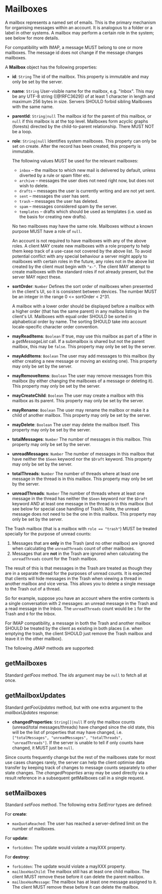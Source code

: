 # Mailboxes

A mailbox represents a named set of emails. This is the primary mechanism for organising messages within an account. It is analogous to a folder or a label in other systems. A mailbox may perform a certain role in the system; see below for more details.

For compatibility with IMAP, a message MUST belong to one or more mailboxes. The message id does not change if the message changes mailboxes.

A **Mailbox** object has the following properties:

- **id**: `String`
  The id of the mailbox. This property is immutable and may only be set by the server.
- **name**: `String`
  User-visible name for the mailbox, e.g. "Inbox". This may be any UTF-8  string ([@!RFC3629]) of at least 1 character in length and maximum 256 bytes in size. Servers SHOULD forbid sibling Mailboxes with the same name.
- **parentId**: `String|null`
  The mailbox id for the parent of this mailbox, or `null` if this mailbox is at the top level. Mailboxes form acyclic graphs (forests) directed by the child-to-parent relationship. There MUST NOT be a loop.
- **role**: `String|null`
  Identifies system mailboxes. This property can only be set on create. After the record has been created, this property is immutable.

    The following values MUST be used for the relevant mailboxes:

    - `inbox` – the mailbox to which new mail is delivered by default, unless diverted by a rule or spam filter etc.
    - `archive` – messages the user does not need right now, but does not wish to delete.
    - `drafts` – messages the user is currently writing and are not yet sent.
    - `sent` – messages the user has sent.
    - `trash` – messages the user has deleted.
    - `spam` – messages considered spam by the server.
    - `templates` – drafts which should be used as templates (i.e. used as the basis for creating new drafts).

    No two mailboxes may have the same role. Mailboxes without a known purpose MUST have a role of `null`.

    An account is not required to have mailboxes with any of the above roles. A client MAY create new mailboxes with a role property to help them keep track of a use-case not covered by the above list. To avoid potential conflict with any special behaviour a server might apply to mailboxes with certain roles in the future, any roles not in the above list created by the client must begin with `"x-"`. The client MAY attempt to create mailboxes with the standard roles if not already present, but the server MAY reject these.
- **sortOrder**: `Number`
  Defines the sort order of mailboxes when presented in the client's UI, so it
  is consistent between devices. The number MUST be an integer in the range
  0 <= sortOrder < 2^31.

    A mailbox with a lower order should be displayed before a mailbox with a higher order (that has the same parent) in any mailbox listing in the client's UI. Mailboxes with equal order SHOULD be sorted in alphabetical order by name. The sorting SHOULD take into account locale-specific character order convention.
- **mayReadItems**: `Boolean`
  If true, may use this mailbox as part of a filter in a *getMessageList* call.
  If a submailbox is shared but not the parent mailbox, this may be `false`. This property may only be set by the server.
- **mayAddItems**: `Boolean`
  The user may add messages to this mailbox (by either creating a new message or moving an existing one). This property may only be set by the server.
- **mayRemoveItems**: `Boolean`
  The user may remove messages from this mailbox (by either changing the mailboxes of a message or deleting it). This property may only be set by the server.
- **mayCreateChild**: `Boolean`
  The user may create a mailbox with this mailbox as its parent. This property may only be set by the server.
- **mayRename**: `Boolean`
  The user may rename the mailbox or make it a child of another mailbox. This property may only be set by the server.
- **mayDelete**: `Boolean`
  The user may delete the mailbox itself. This property may only be set by the server.
- **totalMessages**: `Number`
  The number of messages in this mailbox. This property may only be set by the server.
- **unreadMessages**: `Number`
  The number of messages in this mailbox that have neither the `$Seen` keyword nor the `$Draft` keyword. This property may only be set by the server.
- **totalThreads**: `Number`
  The number of threads where at least one message in the thread is in this mailbox. This property may only be set by the server.
- **unreadThreads**: `Number`
  The number of threads where at least one message in the thread has neither the `$Seen` keyword nor the `$Draft` keyword AND at least one message in the thread is in this mailbox (but see below for special case handling of Trash). Note, the unread message does not need to be the one in this mailbox. This property may only be set by the server.

The Trash mailbox (that is a mailbox with `role == "trash"`) MUST be treated specially for the purpose of unread counts:

1. Messages that are **only** in the Trash (and no other mailbox) are ignored when calculating the `unreadThreads` count of other mailboxes.
2. Messages that are **not** in the Trash are ignored when calculating the `unreadThreads` count for the Trash mailbox.

The result of this is that messages in the Trash are treated as though they are in a separate thread for the purposes of unread counts. It is expected that clients will hide messages in the Trash when viewing a thread in another mailbox and vice versa. This allows you to delete a single message to the Trash out of a thread.

So for example, suppose you have an account where the entire contents is a single conversation with 2 messages: an unread message in the Trash and a read message in the Inbox. The `unreadThreads` count would be `1` for the Trash and `0` for the Inbox.

For IMAP compatibility, a message in both the Trash and another mailbox SHOULD be treated by the client as existing in both places (i.e. when emptying the trash, the client SHOULD just remove the Trash mailbox and leave it in the other mailbox).

The following JMAP methods are supported:

## getMailboxes

Standard *getFoos* method. The *ids* argument may be `null` to fetch all at once.

## getMailboxUpdates

Standard *getFooUpdates* method, but with one extra argument to the *mailboxUpdates* response:

- **changedProperties**: `String[]|null`
  If only the mailbox counts (unread/total messages/threads) have changed since the old state, this will be the list of properties that may have changed, i.e. `["totalMessages", "unreadMessages", "totalThreads", "unreadThreads"]`. If the server is unable to tell if only counts have changed, it MUST just be `null`.

Since counts frequently change but the rest of the mailboxes state for most use cases changes rarely, the server can help the client optimise data transfer by keeping track of changes to message counts separately to other state changes. The *changedProperties* array may be used directly via a result reference in a subsequent getMailboxes call in a single request.

## setMailboxes

Standard *setFoos* method. The following extra *SetError* types are defined:

For **create**:

- `maxQuotaReached`: The user has reached a server-defined limit on the number
  of mailboxes.

For **update**:

- `forbidden`: The update would violate a mayXXX property.

For **destroy**:

- `forbidden`: The update would violate a mayXXX property.
- `mailboxHasChild`: The mailbox still has at least one child mailbox. The
  client MUST remove these before it can delete the parent mailbox.
- `mailboxHasMessage`: The mailbox has at least one message assigned to it. The
  client MUST remove these before it can delete the mailbox.
